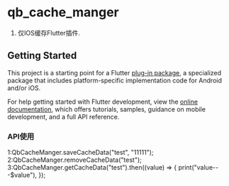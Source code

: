 # qb_cache_manger

1. 仅IOS缓存Flutter插件.

## Getting Started

This project is a starting point for a Flutter
[plug-in package](https://flutter.dev/developing-packages/),
a specialized package that includes platform-specific implementation code for
Android and/or iOS.

For help getting started with Flutter development, view the
[online documentation](https://flutter.dev/docs), which offers tutorials,
samples, guidance on mobile development, and a full API reference.


### API使用

 1:QbCacheManger.saveCacheData("test", "11111");
 2:QbCacheManger.removeCacheData("test");
 3:QbCacheManger.getCacheData("test").then((value) => {
      print("value---$value"),
    });
